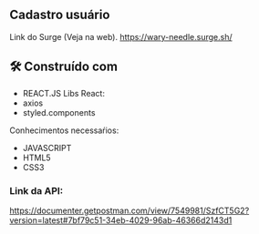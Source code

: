 ## Cadastro usuário

Link do Surge (Veja na web).
https://wary-needle.surge.sh/

## 🛠️ Construído com
* REACT.JS
Libs React:
* axios
* styled.components

Conhecimentos necessaŕios:
* JAVASCRIPT
* HTML5
* CSS3

### Link da API:
https://documenter.getpostman.com/view/7549981/SzfCT5G2?version=latest#7bf79c51-34eb-4029-96ab-46366d2143d1

